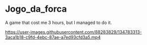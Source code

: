 # Jogo_da_forca
A game that cost me 3 hours, but I managed to do it. 


https://user-images.githubusercontent.com/88283829/134783313-3aca1b18-c9fd-4ebc-87ae-a7ed93cfd3a5.mp4
